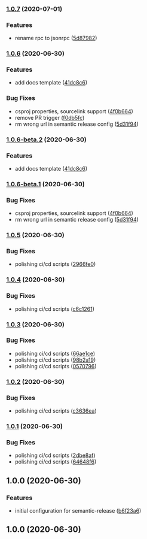 ### [1.0.7](https://github.com/tochka-public/Tochka.JsonRpc/compare/v1.0.6...v1.0.7) (2020-07-01)


### Features

* rename rpc to jsonrpc ([5d87982](https://github.com/tochka-public/Tochka.JsonRpc/commit/5d8798222e1c449aff5da4d757a35626d29b005c))

### [1.0.6](https://github.com/tochka-public/Tochka.JsonRpc/compare/v1.0.5...v1.0.6) (2020-06-30)


### Features

* add docs template ([41dc8c6](https://github.com/tochka-public/Tochka.JsonRpc/commit/41dc8c67a2d8235305c62fea654f98989bbb6d4a))


### Bug Fixes

* csproj properties, sourcelink support ([4f0b664](https://github.com/tochka-public/Tochka.JsonRpc/commit/4f0b664b6beaa6acc537389bd84fa6752e9aeb83))
* remove PR trigger ([f0db5fc](https://github.com/tochka-public/Tochka.JsonRpc/commit/f0db5fcacf1c4f7fd8b7ecfcbb06cfe7f8de5f73))
* rm wrong url in semantic release config ([5d31f94](https://github.com/tochka-public/Tochka.JsonRpc/commit/5d31f94929f181b9fbdea7d46e8db4c69e74aaf4))

### [1.0.6-beta.2](https://github.com/tochka-public/Tochka.JsonRpc/compare/v1.0.6-beta.1...v1.0.6-beta.2) (2020-06-30)


### Features

* add docs template ([41dc8c6](https://github.com/tochka-public/Tochka.JsonRpc/commit/41dc8c67a2d8235305c62fea654f98989bbb6d4a))

### [1.0.6-beta.1](https://github.com/tochka-public/Tochka.JsonRpc/compare/v1.0.5...v1.0.6-beta.1) (2020-06-30)


### Bug Fixes

* csproj properties, sourcelink support ([4f0b664](https://github.com/tochka-public/Tochka.JsonRpc/commit/4f0b664b6beaa6acc537389bd84fa6752e9aeb83))
* rm wrong url in semantic release config ([5d31f94](https://github.com/tochka-public/Tochka.JsonRpc/commit/5d31f94929f181b9fbdea7d46e8db4c69e74aaf4))

### [1.0.5](https://gitlab.tochka-tech.com/tochka-public/Tochka.JsonRpc/compare/v1.0.4...v1.0.5) (2020-06-30)


### Bug Fixes

* polishing ci/cd scripts ([2966fe0](https://gitlab.tochka-tech.com/tochka-public/Tochka.JsonRpc/commit/2966fe0a623cc5c6dde1d7b221e14e3427e2133d))

### [1.0.4](https://gitlab.tochka-tech.com/tochka-public/Tochka.JsonRpc/compare/v1.0.3...v1.0.4) (2020-06-30)


### Bug Fixes

* polishing ci/cd scripts ([c6c1261](https://gitlab.tochka-tech.com/tochka-public/Tochka.JsonRpc/commit/c6c1261da4844c5f583edecee466cad0a878ac58))

### [1.0.3](https://gitlab.tochka-tech.com/tochka-public/Tochka.JsonRpc/compare/v1.0.2...v1.0.3) (2020-06-30)


### Bug Fixes

* polishing ci/cd scripts ([66ae1ce](https://gitlab.tochka-tech.com/tochka-public/Tochka.JsonRpc/commit/66ae1ce7cb927a23db2f67dd7344f515aa26f631))
* polishing ci/cd scripts ([98b2a19](https://gitlab.tochka-tech.com/tochka-public/Tochka.JsonRpc/commit/98b2a19071d75df2e300b6af9d3d1384651d46c1))
* polishing ci/cd scripts ([0570796](https://gitlab.tochka-tech.com/tochka-public/Tochka.JsonRpc/commit/057079632da505396421ccdbf447c3246671fa1f))

### [1.0.2](https://gitlab.tochka-tech.com/tochka-public/Tochka.JsonRpc/compare/v1.0.1...v1.0.2) (2020-06-30)


### Bug Fixes

* polishing ci/cd scripts ([c3636ea](https://gitlab.tochka-tech.com/tochka-public/Tochka.JsonRpc/commit/c3636ea57e4ffa6cbc0611a762ff11b4d6579733))

### [1.0.1](https://gitlab.tochka-tech.com/tochka-public/Tochka.JsonRpc/compare/v1.0.0...v1.0.1) (2020-06-30)


### Bug Fixes

* polishing ci/cd scripts ([2dbe8af](https://gitlab.tochka-tech.com/tochka-public/Tochka.JsonRpc/commit/2dbe8af39b8ca9e8649b8df4153dafbd4a9fec81))
* polishing ci/cd scripts ([64648f6](https://gitlab.tochka-tech.com/tochka-public/Tochka.JsonRpc/commit/64648f6a8a594ecdcabc9478bbf9cbd9fc3d998d))

## 1.0.0 (2020-06-30)


### Features

* initial configuration for semantic-release ([b6f23a6](https://gitlab.tochka-tech.com/tochka-public/Tochka.JsonRpc/commit/b6f23a6c4e8c7c1a2a1286812a55b2fa81b08e1a))

## 1.0.0 (2020-06-30)
